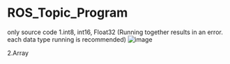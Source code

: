 # ROS_Topic_Program
only source code
1.int8, int16, Float32 (Running together results in an error. each data type running is recommended)
![image](https://user-images.githubusercontent.com/62019286/128499519-79f808f2-d83f-4c21-8690-36bebb5749e1.png)

2.Array
